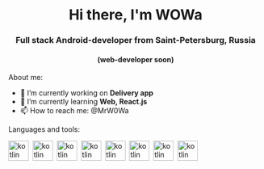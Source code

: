 <div align = "center">
  <h1>Hi there, I'm WOWa</h1>
  <h3>Full stack Android-developer from Saint-Petersburg, Russia</h3>
  <h4>(web-developer soon)</h4>
</div>

About me:
- 🔭 I’m currently working on **Delivery app**
- 🌱 I’m currently learning **Web, React.js**
- 📫 How to reach me: @MrW0Wa

Languages and tools:

<img src="https://cdn.jsdelivr.net/gh/devicons/devicon@latest/icons/kotlin/kotlin-original.svg" width = "40px" height= "40px" title = "kotlin" />&nbsp;
<img src="https://cdn.jsdelivr.net/gh/devicons/devicon@latest/icons/jetpackcompose/jetpackcompose-original.svg" width = "40px" height= "40px" title = "kotlin" />&nbsp;
<img src="https://cdn.jsdelivr.net/gh/devicons/devicon@latest/icons/javascript/javascript-original.svg" width = "40px" height= "40px" title = "kotlin" />&nbsp;
<img src="https://cdn.jsdelivr.net/gh/devicons/devicon@latest/icons/html5/html5-original.svg" width = "40px" height= "40px" title = "kotlin" />&nbsp;
<img src="https://cdn.jsdelivr.net/gh/devicons/devicon@latest/icons/css3/css3-original.svg" width = "40px" height= "40px" title = "kotlin" />&nbsp;
<img src="https://cdn.jsdelivr.net/gh/devicons/devicon@latest/icons/git/git-original.svg" width = "40px" height= "40px" title = "kotlin" />&nbsp;
<img src="https://cdn.jsdelivr.net/gh/devicons/devicon@latest/icons/java/java-original.svg" width = "40px" height= "40px" title = "kotlin" />&nbsp;
<img src="https://cdn.jsdelivr.net/gh/devicons/devicon@latest/icons/spring/spring-original.svg" width = "40px" height= "40px" title = "kotlin" />&nbsp;

<div id="stat" align="start">
    <img src="https://github-profile-summary-cards.vercel.app/api/cards/profile-details?username=MrW0Wa&theme=github_dark" alt=""/>
    <img src="https://github-profile-summary-cards.vercel.app/api/cards/most-commit-language?username=MrW0Wa&theme=github_dark" alt=""/>
     <!--<img src="https://github-profile-summary-cards.vercel.app/api/cards/stats?username=MrW0Wa&theme=github_dark" alt=""/>-->
</div>
          
          
          
          
          


<!--
**MrW0Wa/MrW0Wa** is a ✨ _special_ ✨ repository because its `README.md` (this file) appears on your GitHub profile.

Here are some ideas to get you started:

- 🔭 I’m currently working on ...
- 🌱 I’m currently learning ...
- 👯 I’m looking to collaborate on ...
- 🤔 I’m looking for help with ...
- 💬 Ask me about ...
- 📫 How to reach me: ...
- 😄 Pronouns: ...
- ⚡ Fun fact: ...
-->
